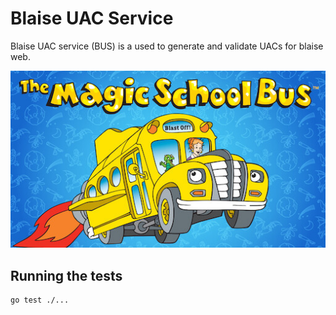 # Blaise UAC Service

Blaise UAC service (BUS) is a used to generate and validate UACs for blaise web.

![bus](./bus.jpeg)

## Running the tests

```sh
go test ./...
```
